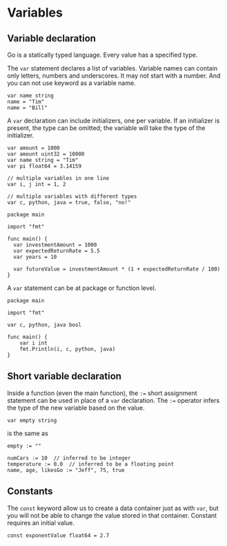 # Variables

## Variable declaration

Go is a statically typed language. Every value has a specified type.

The `var` statement declares a list of variables. Variable names can contain only
letters, numbers and underscores. It may not start with a number. And you can not use
keyword as a variable name.

```
var name string
name = "Tim"
name = "Bill"
```

A `var` declaration can include initializers, one per variable. If an initializer is
present, the type can be omitted; the variable will take the type of the initializer.

```
var amount = 1000
var amount uint32 = 10000
var name string = "Tim"
var pi float64 = 3.14159

// multiple variables in one line
var i, j int = 1, 2

// multiple variables with different types
var c, python, java = true, false, "no!"
```

```
package main

import "fmt"

func main() {
  var investmentAmount = 1000
  var expectedReturnRate = 5.5
  var years = 10

  var futureValue = investmentAmount * (1 + expectedReturnRate / 100)
}
```

A `var` statement can be at package or function level.

```
package main

import "fmt"

var c, python, java bool

func main() {
    var i int
    fmt.Println(i, c, python, java)
}
```

## Short variable declaration

Inside a function (even the main function), the `:=` short assignment statement can be
used in place of a `var` declaration. The `:=` operator infers the type of the new
variable based on the value.

```
var empty string
```

is the same as

```
empty := ""
```

```
numCars := 10  // inferred to be integer
temperature := 0.0  // inferred to be a floating point
name, age, likesGo := "Jeff", 75, true
```

## Constants

The `const` keyword allow us to create a data container just as with `var`, but you will
not be able to change the value stored in that container. Constant requires an initial
value.

```
const exponentValue float64 = 2.7
```
